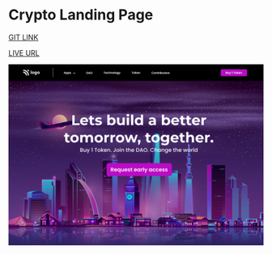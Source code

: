 # Crypto Landing Page   

[GIT LINK](https://github.com/Shekhawat-J/crypto-landing-page)

[LIVE URL](https://crypto-hai.netlify.app/)

![Home Page Image](./5.png)